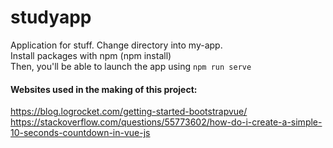 # studyapp
Application for stuff.
Change directory into my-app.\
Install packages with npm (npm install)\
Then, you'll be able to launch the app using ```npm run serve```

#### Websites used in the making of this project:
https://blog.logrocket.com/getting-started-bootstrapvue/
https://stackoverflow.com/questions/55773602/how-do-i-create-a-simple-10-seconds-countdown-in-vue-js
